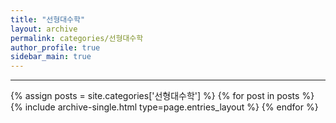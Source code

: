 ```yaml
---
title: "선형대수학"
layout: archive
permalink: categories/선형대수학
author_profile: true
sidebar_main: true
---
```


<!-- 공백이 포함되어 있는 카테고리 이름의 경우 site.categories['a b c'] 이런식으로! -->

***

{% assign posts = site.categories['선형대수학'] %}
{% for post in posts %} {% include archive-single.html type=page.entries_layout %} {% endfor %}




